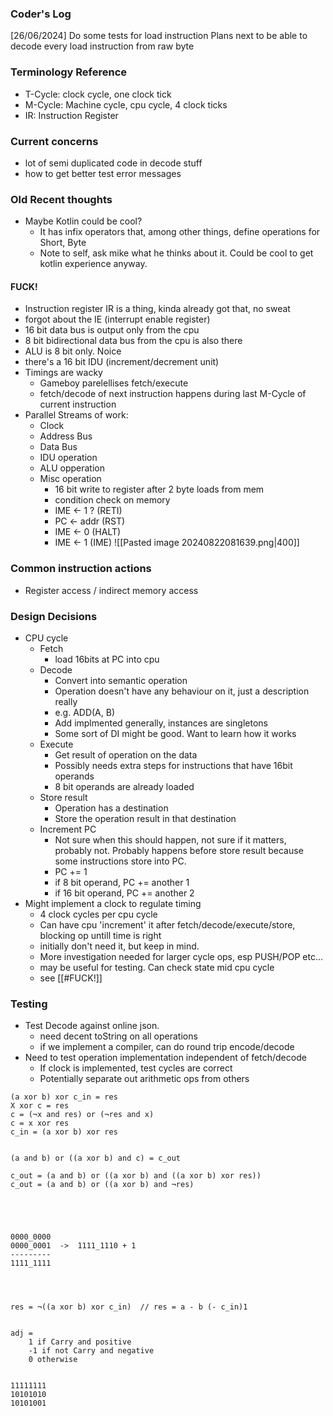 ### Coder's Log
[26/06/2024] Do some tests for load instruction
	Plans next to be able to decode every load instruction from raw byte
### Terminology Reference 
- T-Cycle: clock cycle, one clock tick
- M-Cycle: Machine cycle, cpu cycle, 4 clock ticks
- IR: Instruction Register

### Current concerns
- lot of semi duplicated code in decode stuff
- how to get better test error messages
### Old Recent thoughts
 - Maybe Kotlin could be cool?
	 - It has infix operators that, among other things, define operations for Short, Byte
	 - Note to self, ask mike what he thinks about it. Could be cool to get kotlin experience anyway.
#### FUCK!
- Instruction register IR is a thing, kinda already got that, no sweat
- forgot about the IE (interrupt enable register)
- 16 bit data bus is output only from the cpu
- 8 bit bidirectional data bus from the cpu is also there
- ALU is 8 bit only. Noice
- there's a 16 bit IDU (increment/decrement unit)
- Timings are wacky
	- Gameboy parelellises fetch/execute
	- fetch/decode of next instruction happens during last M-Cycle of current instruction
- Parallel Streams of work:
	- Clock
	- Address Bus
	- Data Bus
	- IDU operation
	- ALU opperation
	- Misc operation
		- 16 bit write to register after 2 byte loads from mem
		- condition check on memory
		- IME <- 1 ? (RETI)
		- PC <- addr (RST)
		- IME <- 0 (HALT)
		- IME <- 1 (IME)
![[Pasted image 20240822081639.png|400]]
### Common instruction actions
  - Register access / indirect memory access
### Design Decisions
 - CPU cycle
	 - Fetch
		 - load 16bits at PC into cpu
	 - Decode
		 - Convert into semantic operation
		 - Operation doesn't have any behaviour on it, just a description really
		 - e.g. ADD(A, B)
		 - Add implmented generally, instances are singletons
		 - Some sort of DI might be good. Want to learn how it works
	 - Execute
		 - Get result of operation on the data
		 - Possibly needs extra steps for instructions that have 16bit operands
		 - 8 bit operands are already loaded
	 - Store result
		 - Operation has a destination
		 - Store the operation result in that destination
	 - Increment PC
		 - Not sure when this should happen, not sure if it matters, probably not. Probably happens before store result because some instructions store into PC.
		 - PC += 1
		 - if 8 bit operand, PC += another 1
		 - if 16 bit operand, PC += another 2
 - Might implement a clock to regulate timing
	 - 4 clock cycles per cpu cycle
	 - Can have cpu 'increment' it after fetch/decode/execute/store, blocking op untill time is right
	 - initially don't need it, but keep in mind.
	 - More investigation needed for larger cycle ops, esp PUSH/POP etc...
	 - may be useful for testing. Can check state mid cpu cycle
	 - see [[#FUCK!]]

### Testing
 - Test Decode against online json.
	 - need decent toString on all operations
	 - if we implement a compiler, can do round trip encode/decode
 - Need to test operation implementation independent of fetch/decode
	 - If clock is implemented, test cycles are correct
	 - Potentially separate out arithmetic ops from others


```
(a xor b) xor c_in = res
X xor c = res
c = (¬x and res) or (¬res and x)
c = x xor res
c_in = (a xor b) xor res


(a and b) or ((a xor b) and c) = c_out

c_out = (a and b) or ((a xor b) and ((a xor b) xor res))
c_out = (a and b) or ((a xor b) and ¬res)





0000_0000
0000_0001  ->  1111_1110 + 1
---------
1111_1111




res = ¬((a xor b) xor c_in)  // res = a - b (- c_in)1


adj = 
	1 if Carry and positive
	-1 if not Carry and negative
	0 otherwise


11111111
10101010
10101001
```